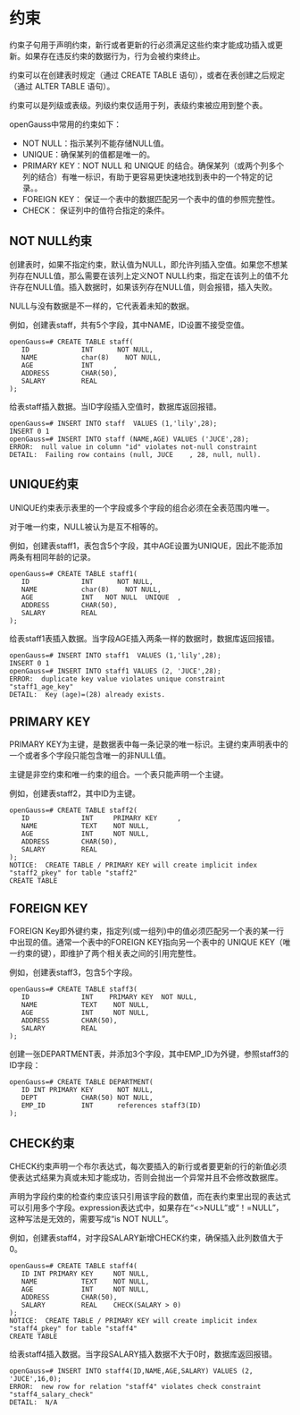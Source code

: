 # 约束<a name="ZH-CN_TOPIC_0000001225258421"></a>

约束子句用于声明约束，新行或者更新的行必须满足这些约束才能成功插入或更新。如果存在违反约束的数据行为，行为会被约束终止。

约束可以在创建表时规定（通过 CREATE TABLE 语句），或者在表创建之后规定（通过 ALTER TABLE 语句）。

约束可以是列级或表级。列级约束仅适用于列，表级约束被应用到整个表。

openGauss中常用的约束如下：

-   NOT NULL：指示某列不能存储NULL值。
-   UNIQUE：确保某列的值都是唯一的。
-   PRIMARY KEY：NOT NULL 和 UNIQUE 的结合。确保某列（或两个列多个列的结合）有唯一标识，有助于更容易更快速地找到表中的一个特定的记录。。
-   FOREIGN KEY： 保证一个表中的数据匹配另一个表中的值的参照完整性。
-   CHECK： 保证列中的值符合指定的条件。

## NOT NULL约束<a name="section74155314398"></a>

创建表时，如果不指定约束，默认值为NULL，即允许列插入空值。如果您不想某列存在NULL值，那么需要在该列上定义NOT NULL约束，指定在该列上的值不允许存在NULL值。插入数据时，如果该列存在NULL值，则会报错，插入失败。

NULL与没有数据是不一样的，它代表着未知的数据。

例如，创建表staff，共有5个字段，其中NAME，ID设置不接受空值。

```
openGauss=# CREATE TABLE staff(
   ID             INT      NOT NULL,
   NAME           char(8)    NOT NULL,
   AGE            INT     ,
   ADDRESS        CHAR(50),
   SALARY         REAL
);
```

给表staff插入数据。当ID字段插入空值时，数据库返回报错。

```
openGauss=# INSERT INTO staff  VALUES (1,'lily',28);
INSERT 0 1
openGauss=# INSERT INTO staff (NAME,AGE) VALUES ('JUCE',28);
ERROR:  null value in column "id" violates not-null constraint
DETAIL:  Failing row contains (null, JUCE    , 28, null, null).
```

## UNIQUE约束<a name="section11621339171820"></a>

UNIQUE约束表示表里的一个字段或多个字段的组合必须在全表范围内唯一。

对于唯一约束，NULL被认为是互不相等的。

例如，创建表staff1，表包含5个字段，其中AGE设置为UNIQUE，因此不能添加两条有相同年龄的记录。

```
openGauss=# CREATE TABLE staff1(
   ID             INT      NOT NULL,
   NAME           char(8)    NOT NULL,
   AGE            INT   NOT NULL  UNIQUE  ,
   ADDRESS        CHAR(50),
   SALARY         REAL
);
```

给表staff1表插入数据。当字段AGE插入两条一样的数据时，数据库返回报错。

```
openGauss=# INSERT INTO staff1  VALUES (1,'lily',28);
INSERT 0 1
openGauss=# INSERT INTO staff1 VALUES (2, 'JUCE',28);
ERROR:  duplicate key value violates unique constraint "staff1_age_key"
DETAIL:  Key (age)=(28) already exists.
```

## PRIMARY KEY<a name="section1523416278320"></a>

PRIMARY KEY为主键，是数据表中每一条记录的唯一标识。主键约束声明表中的一个或者多个字段只能包含唯一的非NULL值。

主键是非空约束和唯一约束的组合。一个表只能声明一个主键。

例如，创建表staff2，其中ID为主键。

```
openGauss=# CREATE TABLE staff2(
   ID             INT     PRIMARY KEY     ,
   NAME           TEXT    NOT NULL,
   AGE            INT     NOT NULL,
   ADDRESS        CHAR(50),
   SALARY         REAL
);
NOTICE:  CREATE TABLE / PRIMARY KEY will create implicit index "staff2_pkey" for table "staff2"
CREATE TABLE
```

## FOREIGN KEY<a name="section73906231756"></a>

FOREIGN Key即外键约束，指定列\(或一组列\)中的值必须匹配另一个表的某一行中出现的值。通常一个表中的FOREIGN KEY指向另一个表中的 UNIQUE KEY（唯一约束的键），即维护了两个相关表之间的引用完整性。

例如，创建表staff3，包含5个字段。

```
openGauss=# CREATE TABLE staff3(
   ID             INT    PRIMARY KEY  NOT NULL,
   NAME           TEXT    NOT NULL,
   AGE            INT     NOT NULL,
   ADDRESS        CHAR(50),
   SALARY         REAL
);
```

创建一张DEPARTMENT表，并添加3个字段，其中EMP\_ID为外键，参照staff3的ID字段：

```
openGauss=# CREATE TABLE DEPARTMENT(
   ID INT PRIMARY KEY      NOT NULL,
   DEPT           CHAR(50) NOT NULL,
   EMP_ID         INT      references staff3(ID)
);
```

## CHECK约束<a name="section420253744116"></a>

CHECK约束声明一个布尔表达式，每次要插入的新行或者要更新的行的新值必须使表达式结果为真或未知才能成功，否则会抛出一个异常并且不会修改数据库。

声明为字段约束的检查约束应该只引用该字段的数值，而在表约束里出现的表达式可以引用多个字段。expression表达式中，如果存在“<\>NULL”或“！=NULL”，这种写法是无效的，需要写成“is NOT NULL”。

例如，创建表staff4，对字段SALARY新增CHECK约束，确保插入此列数值大于0。

```
openGauss=# CREATE TABLE staff4(
   ID INT PRIMARY KEY     NOT NULL,
   NAME           TEXT    NOT NULL,
   AGE            INT     NOT NULL,
   ADDRESS        CHAR(50),
   SALARY         REAL    CHECK(SALARY > 0)
);
NOTICE:  CREATE TABLE / PRIMARY KEY will create implicit index "staff4_pkey" for table "staff4"
CREATE TABLE
```

给表staff4插入数据。当字段SALARY插入数据不大于0时，数据库返回报错。

```
openGauss=# INSERT INTO staff4(ID,NAME,AGE,SALARY) VALUES (2, 'JUCE',16,0);
ERROR:  new row for relation "staff4" violates check constraint "staff4_salary_check"
DETAIL:  N/A
```
